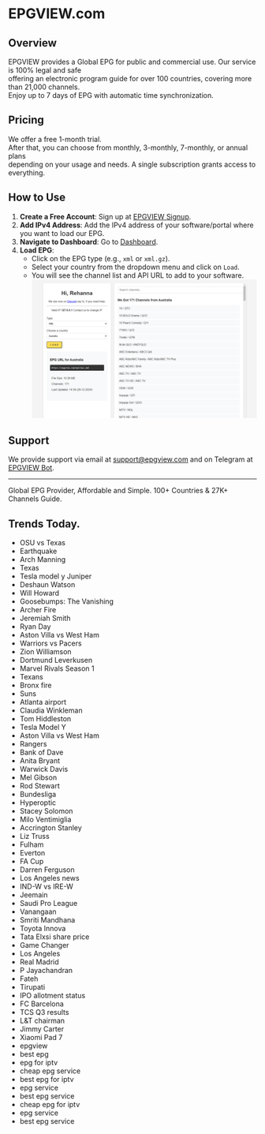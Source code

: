# EPGVIEW.com



## Overview
EPGVIEW provides a Global EPG for public and commercial use. Our service is 100% legal and safe\
offering an electronic program guide for over 100 countries, covering more than 21,000 channels.\
Enjoy up to 7 days of EPG with automatic time synchronization.

## Pricing
We offer a free 1-month trial. \
After that, you can choose from monthly, 3-monthly, 7-monthly, or annual plans \
depending on your usage and needs. A single subscription grants access to everything.

## How to Use
1. **Create a Free Account**: Sign up at [EPGVIEW Signup](https://epgview.com/signup.php).
2. **Add IPv4 Address**: Add the IPv4 address of your software/portal where you want to load our EPG.
3. **Navigate to Dashboard**: Go to [Dashboard](https://epgview.com/dashboard.php).
4. **Load EPG**:
   - Click on the EPG type (e.g., `xml` or `xml.gz`).
   - Select your country from the dropdown menu and click on `Load`.
   - You will see the channel list and API URL to add to your software.
![EPGVIEW](img/dashboard.png)
## Support
We provide support via email at [support@epgview.com](mailto:support@epgview.com) and on Telegram at [EPGVIEW Bot](https://t.me/epgview_bot).

---

Global EPG Provider, Affordable and Simple. 100+ Countries & 27K+ Channels Guide.

## Trends Today.

- OSU vs Texas
- Earthquake
- Arch Manning
- Texas
- Tesla model y Juniper
- Deshaun Watson
- Will Howard
- Goosebumps: The Vanishing
- Archer Fire
- Jeremiah Smith
- Ryan Day
- Aston Villa vs West Ham
- Warriors vs Pacers
- Zion Williamson
- Dortmund  Leverkusen
- Marvel Rivals Season 1
- Texans
- Bronx fire
- Suns
- Atlanta airport
- Claudia Winkleman
- Tom Hiddleston
- Tesla Model Y
- Aston Villa vs West Ham
- Rangers
- Bank of Dave
- Anita Bryant
- Warwick Davis
- Mel Gibson
- Rod Stewart
- Bundesliga
- Hyperoptic
- Stacey Solomon
- Milo Ventimiglia
- Accrington Stanley
- Liz Truss
- Fulham
- Everton
- FA Cup
- Darren Ferguson
- Los Angeles news
- IND-W vs IRE-W
- Jeemain
- Saudi Pro League
- Vanangaan
- Smriti Mandhana
- Toyota Innova
- Tata Elxsi share price
- Game Changer
- Los Angeles
- Real Madrid
- P Jayachandran
- Fateh
- Tirupati
- IPO allotment status
- FC Barcelona
- TCS Q3 results
- L&T chairman
- Jimmy Carter
- Xiaomi Pad 7
- epgview
- best epg
- epg for iptv
- cheap epg service
- best epg for iptv
- epg service
- best epg service
- cheap epg for iptv
- epg service
- best epg service

